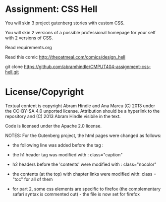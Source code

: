 Assignment: CSS Hell
====================

You will skin 3 project gutenberg stories with custom CSS.

You will skin 2 versions of a possible professional homepage for your
self with 2 versions of CSS.

Read requirements.org

Read this comic http://theoatmeal.com/comics/design_hell

git clone https://github.com/abramhindle/CMPUT404-assignment-css-hell.git

License/Copyright
=================

Textual content is copyright Abram Hindle and Ana Marcu (C) 2013 under the CC-BY-SA
4.0 unported license. Attribution should be a hyperlink to the
repository and (C) 2013 Abram Hindle visibile in the text.

Code is licensed under the Apache 2.0 license.


NOTES:
For the Gutenberg project, the html pages were changed as follows:
- the following line was added before the <body> tag : <link href="gutenberg.css" rel="stylesheet">
- the h1 header tag was modified with : class="caption"
- h2 headers before the 'contents' were modified with : class="nocolor"
- the contents (at the top) with chapter links were modified with: class = "toc" for all of them


- for part 2, some css elements are specific to firefox (the complementary safari syntax is commented out) - the file is now set for firefox

